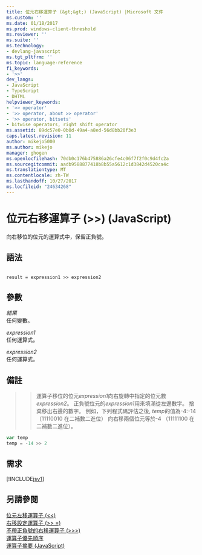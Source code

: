 ```yaml
---
title: 位元右移運算子 (&gt;&gt;) (JavaScript) |Microsoft 文件
ms.custom: ''
ms.date: 01/18/2017
ms.prod: windows-client-threshold
ms.reviewer: ''
ms.suite: ''
ms.technology:
- devlang-javascript
ms.tgt_pltfrm: ''
ms.topic: language-reference
f1_keywords:
- '>>'
dev_langs:
- JavaScript
- TypeScript
- DHTML
helpviewer_keywords:
- '>> operator'
- '>> operator, about >> operator'
- '>> operator, bitsets'
- bitwise operators, right shift operator
ms.assetid: 89dc57e0-0b0d-49a4-a8ed-56d8bb20f3e3
caps.latest.revision: 11
author: mikejo5000
ms.author: mikejo
manager: ghogen
ms.openlocfilehash: 70db0c176b475886a26cfe4c06f7f2f0c9d4fc2a
ms.sourcegitcommit: aadb9588877418b8b55a5612c1d3842d4520ca4c
ms.translationtype: MT
ms.contentlocale: zh-TW
ms.lasthandoff: 10/27/2017
ms.locfileid: "24634268"
---
```

# <a name="bitwise-right-shift-operator-gtgt-javascript"></a>位元右移運算子 (&gt;&gt;) (JavaScript)
向右移位的位元的運算式中，保留正負號。  
  
## <a name="syntax"></a>語法  
  
```  
  
result = expression1 >> expression2  
```  
  
## <a name="parameters"></a>參數  
 *結果*  
 任何變數。  
  
 *expression1*  
 任何運算式。  
  
 *expression2*  
 任何運算式。  
  
## <a name="remarks"></a>備註  
 >> 運算子移位的位元*expression1*向右旋轉中指定的位元數*expression2*。 正負號位元的*expression1*用來填滿從左邊數字。 捨棄移出右邊的數字。 例如，下列程式碼評估之後, *temp*的值為-4:-14 （11110010 在二補數二進位） 向右移兩個位元等於-4 （11111100 在二補數二進位）。  
  
```JavaScript  
var temp  
temp = -14 >> 2  
```  
  
## <a name="requirements"></a>需求  
 [!INCLUDE[jsv1](../../javascript/misc/includes/jsv1-md.md)]  
  
## <a name="see-also"></a>另請參閱  
 [位元左移運算子 (<\<)](../../javascript/reference/bitwise-left-shift-operator-decrement-javascript.md)   
 [右移設定運算子 (>> =)](../../javascript/reference/right-shift-assignment-operator-decrement-equal-javascript.md)   
 [不帶正負號的右移運算子 (>>>)](../../javascript/reference/unsigned-right-shift-operator-decrement-javascript.md)   
 [運算子優先順序](../../javascript/operator-subtractprecedence-javascript.md)   
 [運算子摘要 (JavaScript)](../../javascript/misc/operator-subtractsummary-javascript.md)